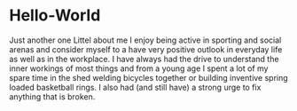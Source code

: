 # Hello-World
Just another one
Littel about me
I enjoy being active in sporting and social arenas and consider myself to a have very positive outlook in everyday life as well as in the workplace.
I have always had the drive to understand the inner workings of most things and from a young age I spent a lot of my spare time in the shed welding bicycles together or building inventive spring loaded basketball rings.
I also had (and still have) a strong urge to fix anything that is broken.
